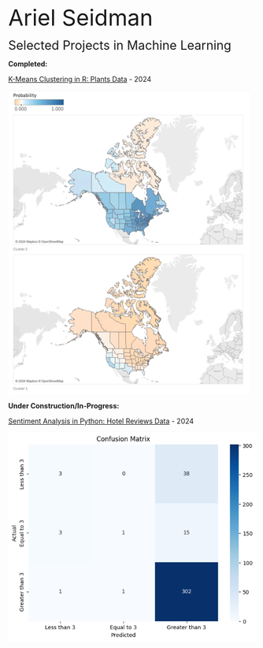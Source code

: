 <span style="font-size: 45px;">Ariel Seidman</span>

<span style="font-size: 25px;">Selected Projects in Machine Learning</span>

**Completed:**

[K-Means Clustering in R: Plants Data]( https://github.com/arielseidman/Plants.git) - 2024

[<img src="plants_image.png" alt="plants_image.png" style="display: block;">]( https://github.com/arielseidman/Plants.git)

**Under Construction/In-Progress:**

[Sentiment Analysis in Python: Hotel Reviews Data](https://github.com/arielseidman/Hotels.git) - 2024 

[<img src="Hotels_Confusion_Matrix.png" alt="Hotels_Confusion_Matrix.png" style="display: block;">](https://github.com/arielseidman/Hotels.git)
